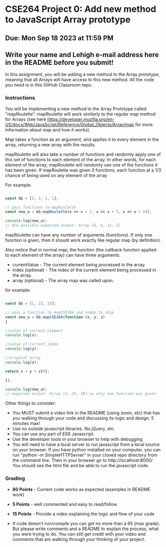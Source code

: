 # CSE264 Project 0: Add new method to JavaScript Array prototype
## Due: Mon Sep 18 2023 at 11:59 PM

## Write your name and Lehigh e-mail address here in the README before you submit!

In this assignment, you will be adding a new method to the Array prototype, meaning that all Arrays will have access to this new method.
All the code you need is in this GitHub Classroom repo. 

### Instructions 
You will be implementing a new method to the Array Prototype called "mapRoulette".  mapRoulette will work similarly to the regular map method for Arrays (see here https://developer.mozilla.org/en-US/docs/Web/JavaScript/Reference/Global_Objects/Array/map for more information about map and how it works).

Map takes a function as an argument, and applies it to every element in the array, returning a new array with the results.

mapRoulette will also take a number of functions and randomly apply one of this set of functions to each element of the array. In other words, for each element of the array, mapRoulette will randomly use one of the functions it has been given. If mapRoulette was given 3 functions, each function at a 1/3 chance of being used on any element of the array



For example.

```javascript

const bb = [1, 1, 1, 1];

// pass functions to mapRoulette 
const new_a = bb.mapRoulette(x => x + 2, x => x + 5, x => x + 10);

console.log(new_a);
// One possible expected output: Array [6, 6, 11, 3]

```

mapRoulette can have any number of arguments (functions). If only one function is given, then it should work exactly like regular map (by definition). 


Also notice that in normal map, the function (the callback function applied to each element of the array) can have three arguments. 

* currentValue - The current element being processed in the array.
* index (optional) - The index of the current element being processed in the array.
* array (optional) - The array map was called upon.

for example:
```javascript

const bb = [1, 23, 25];

// pass a function to mapCSE264 and index to skip
const new_a = bb.mapCSE264(function (x, y, z)
{

//value of current element
console.log(x);

//value of current index
console.log(y);

//original array
console.log(z);

return x + y + z[0];

});

console.log(new_a);
// expected output: Array [2, 25, 28] as only one function was given

```

Other things to consider:
* You MUST submit a video link in the README (using zoom, etc) that has you walking through your code and discussing its logic and design. 5 minutes max!
* Use no outside javascript libraries. No jQuery, etc. 
* You can use any part of ES6 Javascript.
* Use the developer tools in your browser to help with debugging
* You will need to have a local server to run javascript from a local source on your browser. If you have python installed on your computer, you can run "python -m SimpleHTTPServer” in your cloned repo directory from the command line. Then in your browser go to http://localhost:8000/ You should see the html file and be able to run the javascript code. 

### Grading
* **80 Points** - Current code works as expected (examples in README work)
* **5 Points** - well commented and easy to read/follow
* **15 Points** - Provide a video explaining the logic and flow of your code

* If code doesn't run/compile you can get no more than a 65 (max grade). But please write comments and a README to explain the process, what you were trying to do. You can still get credit with your video and comments that are walking through your thinking of your project. 
